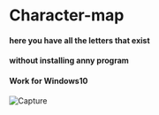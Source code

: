# Character-map

#### here you have all the letters that exist
#### without installing anny program
#### Work for Windows10

![Capture](https://user-images.githubusercontent.com/62477193/92609937-6bd0bb80-f2b7-11ea-92b8-2d40f8fff616.PNG)

